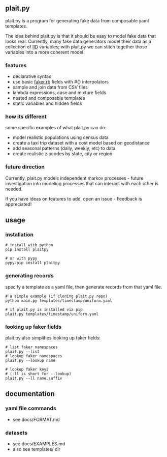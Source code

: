 ## plait.py

plait.py is a program for generating fake data from composable yaml templates.

The idea behind plait.py is that it should be easy to model fake data that
looks real. Currently, many fake data generators model their data as a
collection of
[IID](https://en.wikipedia.org/wiki/Independent_and_identically_distributed_random_variables)
variables; with plait.py we can stitch together those variables into a more
coherent model.

### features

* declarative syntax
* use basic [faker.rb](https://github.com/stympy/faker) fields with #{} interpolators
* sample and join data from CSV files
* lambda expressions, case and mixture fields
* nested and composable templates
* static variables and hidden fields

### how its different

some specific examples of what plait.py can do:

* model realistic populations using census data
* create a taxi trip dataset with a cost model based on geodistance
* add seasonal patterns (daily, weekly, etc) to data
* create realistic zipcodes by state, city or region

### future direction

Currently, plait.py models independent markov processes - future investigation
into modeling processes that can interact with each other is needed.

If you have ideas on features to add, open an issue - Feedback is appreciated!

## usage

### installation

    # install with python
    pip install plaitpy

    # or with pypy
    pypy-pip install plaitpy

### generating records

specify a template as a yaml file, then generate records from that yaml file.

    # a simple example (if cloning plait.py repo)
    python main.py templates/timestamp/uniform.yaml

    # if plait.py is installed via pip
    plait.py templates/timestamp/uniform.yaml

### looking up faker fields

plait.py also simplifies looking up faker fields:

    # list faker namespaces
    plait.py --list
    # lookup faker namespaces
    plait.py --lookup name

    # lookup faker keys
    # (-ll is short for --lookup)
    plait.py --ll name.suffix

## documentation

### yaml file commands

* see docs/FORMAT.md

### datasets

* see docs/EXAMPLES.md
* also see templates/ dir

